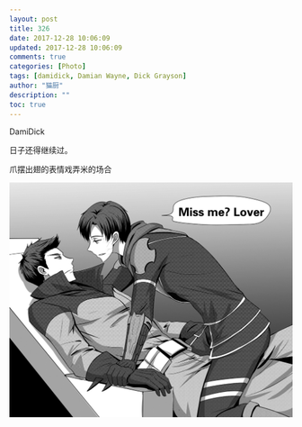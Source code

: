 ```yaml
---
layout: post
title: 326
date: 2017-12-28 10:06:09
updated: 2017-12-28 10:06:09
comments: true
categories: [Photo]
tags: [damidick, Damian Wayne, Dick Grayson]
author: "猫厨"
description: ""
toc: true
---
```


<p>DamiDick</p> 
<p>日子还得继续过。</p> 
<p>爪摆出翅的表情戏弄米的场合</p>

![](https://raw.githubusercontent.com/alicewish/meowchain247/master/img_cVZNdzJtQk9JV2N3UWROVkI5Y1VVRCt5RTNUMmhwaDBkcWQ5c05acFFWRHNTR0w3TUdxQkhnPT0.jpg)